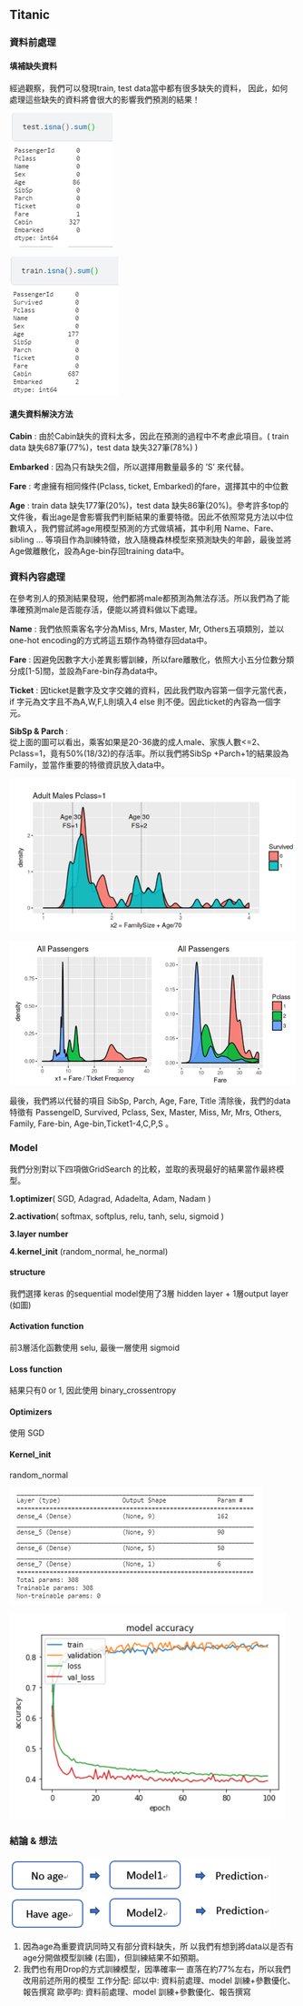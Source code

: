 ## Titanic 

### 資料前處理

#### 填補缺失資料

經過觀察，我們可以發現train, test data當中都有很多缺失的資料，
因此，如何處理這些缺失的資料將會很大的影響我們預測的結果！

![hw1-1](https://github.com/OuTingYun/DeepLearning-NCU/blob/main/img/hw1-1.png)

![hw1-2](https://github.com/OuTingYun/DeepLearning-NCU/blob/main/img/hw1-2.png)


#### 遺失資料解決方法

**Cabin** : 由於Cabin缺失的資料太多，因此在預測的過程中不考慮此項目。( train data 缺失687筆(77%)，test data 缺失327筆(78%) )

**Embarked** : 因為只有缺失2個，所以選擇用數量最多的 ’S’ 來代替。

**Fare** : 考慮擁有相同條件(Pclass, ticket, Embarked)的fare，選擇其中的中位數

**Age** : train data 缺失177筆(20%)，test data 缺失86筆(20%)。參考許多top的文件後，看出age是會影響我們判斷結果的重要特徵。因此不依照常見方法以中位數填入，我們嘗試將age用模型預測的方式做填補，其中利用 Name、Fare、sibling … 等項目作為訓練特徵，放入隨機森林模型來預測缺失的年齡，最後並將Age做離散化，設為Age-bin存回training data中。

### 資料內容處理
在參考別人的預測結果發現，他們都將male都預測為無法存活。所以我們為了能準確預測male是否能存活，便能以將資料做以下處理。

**Name** : 我們依照乘客名字分為Miss, Mrs, Master, Mr, Others五項類別，並以 one-hot encoding的方式將這五類作為特徵存回data中。

**Fare** : 因避免因數字大小差異影響訓練，所以fare離散化，依照大小五分位數分類分成[1-5]間，並設為Fare-bin存為data中。

**Ticket** : 因ticket是數字及文字交雜的資料，因此我們取內容第一個字元當代表，if 字元為文字且不為A,W,F,L則填入4 else 則不便。因此ticket的內容為一個字元。

**SibSp & Parch** :    
從上面的圖可以看出，乘客如果是20-36歲的成人male、家族人數<=2、Pclass=1，竟有50%(18/32)的存活率。所以我們將SibSp +Parch+1的結果設為Family，並當作重要的特徵資訊放入data中。

![hw1-2](https://github.com/OuTingYun/DeepLearning-NCU/blob/main/img/hw1-3.png)

![hw1-2](https://github.com/OuTingYun/DeepLearning-NCU/blob/main/img/hw1-4.png)


最後，我們將以代替的項目 SibSp, Parch, Age, Fare, Title 清除後，我們的data 特徵有 PassengeID, Survived, Pclass, Sex, Master, Miss, Mr, Mrs, Others, Family, Fare-bin, Age-bin,Ticket1-4,C,P,S 。

### Model
我們分別對以下四項做GridSearch 的比較，並取的表現最好的結果當作最終模型。

**1.optimizer**( SGD, Adagrad, Adadelta, Adam, Nadam )

**2.activation**( softmax, softplus, relu, tanh, selu, sigmoid )

**3.layer number**

**4.kernel_init** (random_normal, he_normal)

#### structure
我們選擇 keras 的sequential model使用了3層 hidden layer + 1層output layer (如圖)
#### Activation function
前3層活化函數使用 selu, 最後一層使用 sigmoid
#### Loss function
結果只有0 or 1, 因此使用 binary_crossentropy
#### Optimizers 
使用 SGD
#### Kernel_init
random_normal

![hw1-5](https://github.com/OuTingYun/DeepLearning-NCU/blob/main/img/hw1-5.png)

![hw1-6](https://github.com/OuTingYun/DeepLearning-NCU/blob/main/img/hw1-6.png)

### 結論 & 想法

![hw1-7](https://github.com/OuTingYun/DeepLearning-NCU/blob/main/img/hw1-7.png)

1.	因為age為重要資訊同時又有部分資料缺失，所
以我們有想到將data以是否有age分開做模型訓練
(右圖)，但訓練結果不如預期。
2.	我們也有用Drop的方式訓練模型，因準確率一
直落在約77%左右，所以我們改用前述所用的模型
工作分配:
邱以中: 資料前處理、model 訓練+參數優化、報告撰寫
歐亭昀: 資料前處理、model 訓練+參數優化、報告撰寫
